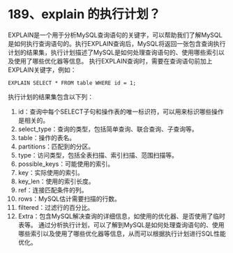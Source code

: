 # 189、explain 的执行计划？

EXPLAIN是一个用于分析MySQL查询语句的关键字，可以帮助我们了解MySQL是如何执行查询语句的。执行EXPLAIN查询后，MySQL将返回一张包含查询执行计划的结果集，执行计划描述了MySQL是如何处理查询语句的、使用哪些索引以及使用了哪些优化器等信息。 执行EXPLAIN查询时，需要在查询语句前加上EXPLAIN关键字，例如：

```
EXPLAIN SELECT * FROM table WHERE id = 1;
```

执行计划的结果集包含以下列：

1. id：查询中每个SELECT子句和操作表的唯一标识符，可以用来标识哪些操作是相关的。
2. select_type：查询的类型，包括简单查询、联合查询、子查询等。
3. table：操作的表名。
4. partitions：匹配到的分区。
5. type：访问类型，包括全表扫描、索引扫描、范围扫描等。
6. possible_keys：可能使用的索引。
7. key：实际使用的索引。
8. key_len：使用的索引长度。
9. ref：连接匹配条件的列。
10. rows：MySQL估计需要扫描的行数。
11. filtered：过滤行的百分比。
12. Extra：包含MySQL解决查询的详细信息，如使用的优化器、是否使用了临时表等。 通过分析执行计划，可以了解到MySQL是如何处理查询语句的、使用哪些索引以及使用了哪些优化器等信息，从而可以根据执行计划进行SQL性能优化。

